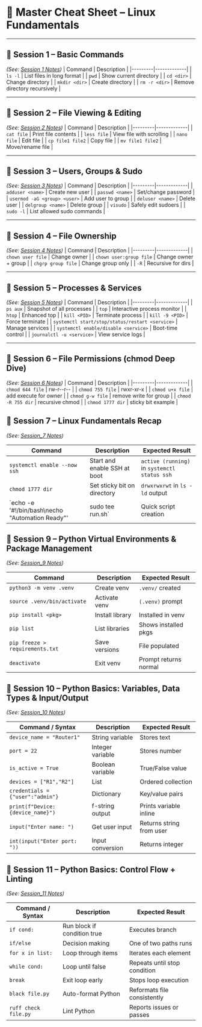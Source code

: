 # 📘 Master Cheat Sheet – Linux Fundamentals  

---

## 🔹 Session 1 – Basic Commands
*(See: [Session 1 Notes](session_1.md))*
| Command | Description |
|---------|-------------|
| `ls -l` | List files in long format |
| `pwd` | Show current directory |
| `cd <dir>` | Change directory |
| `mkdir <dir>` | Create directory |
| `rm -r <dir>` | Remove directory recursively |

---

## 🔹 Session 2 – File Viewing & Editing
*(See: [Session 2 Notes](session_2.md))*
| Command | Description |
|---------|-------------|
| `cat file` | Print file contents |
| `less file` | View file with scrolling |
| `nano file` | Edit file |
| `cp file1 file2` | Copy file |
| `mv file1 file2` | Move/rename file |

---

## 🔹 Session 3 – Users, Groups & Sudo
*(See: [Session 3 Notes](session_3.md))*
| Command | Description |
|---------|-------------|
| `adduser <name>` | Create new user |
| `passwd <name>` | Set/change password |
| `usermod -aG <group> <user>` | Add user to group |
| `deluser <name>` | Delete user |
| `delgroup <name>` | Delete group |
| `visudo` | Safely edit sudoers |
| `sudo -l` | List allowed sudo commands |

---

## 🔹 Session 4 – File Ownership
*(See: [Session 4 Notes](session_4.md))*
| Command | Description |
|---------|-------------|
| `chown user file` | Change owner |
| `chown user:group file` | Change owner + group |
| `chgrp group file` | Change group only |
| `-R` | Recursive for dirs |

---

## 🔹 Session 5 – Processes & Services
*(See: [Session 5 Notes](session_5.md))*
| Command | Description |
|---------|-------------|
| `ps aux` | Snapshot of all processes |
| `top` | Interactive process monitor |
| `htop` | Enhanced top |
| `kill <PID>` | Terminate process |
| `kill -9 <PID>` | Force terminate |
| `systemctl start/stop/status/restart <service>` | Manage services |
| `systemctl enable/disable <service>` | Boot-time control |
| `journalctl -u <service>` | View service logs |

---

## 🔹 Session 6 – File Permissions (chmod Deep Dive)
*(See: [Session 6 Notes](session_6.md))*
| Command | Description |
|---------|-------------|
| `chmod 644 file` | rw-r--r-- |
| `chmod 755 file` | rwxr-xr-x |
| `chmod u+x file` | add execute for owner |
| `chmod g-w file` | remove write for group |
| `chmod -R 755 dir` | recursive chmod |
| `chmod 1777 dir` | sticky bit example |


## 🔹 Session 7 – Linux Fundamentals Recap  
*(See: [Session_7 Notes](session_7.md))*  

| Command | Description | Expected Result |  
|---------|-------------|-----------------|  
| `systemctl enable --now ssh` | Start and enable SSH at boot | `active (running)` in `systemctl status ssh` |  
| `chmod 1777 dir` | Set sticky bit on directory | `drwxrwxrwt` in `ls -ld` output |  
| `echo -e '#!/bin/bash\necho "Automation Ready"' | sudo tee run.sh` | Quick script creation | Script prints `Automation Ready` |  


## 🔹 Session 9 – Python Virtual Environments & Package Management  
*(See: [Session_9 Notes](session_9.md))*  

| Command | Description | Expected Result |  
|---------|-------------|-----------------|  
| `python3 -m venv .venv` | Create venv | `.venv/` created |  
| `source .venv/bin/activate` | Activate venv | `(.venv)` prompt |  
| `pip install <pkg>` | Install library | Installed in venv |  
| `pip list` | List libraries | Shows installed pkgs |  
| `pip freeze > requirements.txt` | Save versions | File populated |  
| `deactivate` | Exit venv | Prompt returns normal |  


## 🔹 Session 10 – Python Basics: Variables, Data Types & Input/Output  
*(See: [Session_10 Notes](session_10.md))*  

| Command / Syntax | Description | Expected Result |  
|------------------|-------------|-----------------|  
| `device_name = "Router1"` | String variable | Stores text |  
| `port = 22` | Integer variable | Stores number |  
| `is_active = True` | Boolean variable | True/False value |  
| `devices = ["R1","R2"]` | List | Ordered collection |  
| `credentials = {"user":"admin"}` | Dictionary | Key/value pairs |  
| `print(f"Device: {device_name}")` | f-string output | Prints variable inline |  
| `input("Enter name: ")` | Get user input | Returns string from user |  
| `int(input("Enter port: "))` | Input conversion | Returns integer |  


## 🔹 Session 11 – Python Basics: Control Flow + Linting  
*(See: [Session_11 Notes](session_11.md))*  

| Command / Syntax | Description | Expected Result |  
|------------------|-------------|-----------------|  
| `if cond:` | Run block if condition true | Executes branch |  
| `if/else` | Decision making | One of two paths runs |  
| `for x in list:` | Loop through items | Iterates each element |  
| `while cond:` | Loop until false | Repeats until stop condition |  
| `break` | Exit loop early | Stops loop execution |  
| `black file.py` | Auto-format Python | Reformats file consistently |  
| `ruff check file.py` | Lint Python | Reports issues or passes |  
